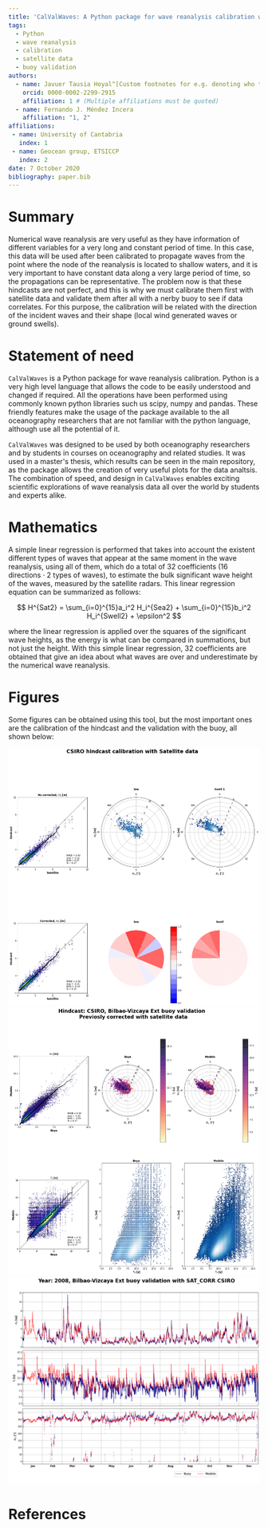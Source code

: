 ```yaml
---
title: 'CalValWaves: A Python package for wave reanalysis calibration with satellite altimeter data'
tags:
  - Python
  - wave reanalysis
  - calibration
  - satellite data
  - buoy validation
authors:
  - name: Javuer Tausia Hoyal^[Custom footnotes for e.g. denoting who the corresponding author is can be included like this.]
    orcid: 0000-0002-2299-2915
    affiliation: 1 # (Multiple affiliations must be quoted)
  - name: Fernando J. Méndez Incera
    affiliation: "1, 2"
affiliations:
 - name: University of Cantabria
   index: 1
 - name: Geocean group, ETSICCP
   index: 2
date: 7 October 2020
bibliography: paper.bib
---
```


# Summary

Numerical wave reanalysis are very useful as they have information of different 
variables for a very long and constant period of time. In this case, this data 
will be used after been calibrated to propagate waves from the point where the 
node of the reanalysis is located to shallow waters, and it is very important 
to have constant data along a very large period of time, so the propagations can 
be representative. The problem now is that these hindcasts are not perfect, and 
this is why we must calibrate them first with satellite data and validate them after 
all with a nerby buoy to see if data correlates. For this purpose, the calibration
will be related with the direction of the incident waves and their shape (local wind
generated waves or ground swells).

# Statement of need 

`CalValWaves` is a Python package for wave reanalysis calibration. Python is a very
high level language that allows the code to be easily understood and changed if
required. All the operations have been performed using commonly known python libraries
such us scipy, numpy and pandas. These friendly features make the usage of the
package available to the all oceanography researchers that are not familiar with the
python language, although use all the potential of it. 

`CalValWaves` was designed to be used by both oceanography researchers and by
students in courses on oceanography and related studies. It was used in a master's
thesis, which results can be seen in the main repository, as the package allows the
creation of very useful plots for the data analtsis. The combination of speed,
and design in `CalValWaves` enables exciting scientific explorations of wave 
reanalysis data all over the world by students and experts alike.

# Mathematics

A simple linear regression is performed that takes into account the existent
different types of waves that appear at the same moment in the wave reanalysis, 
using all of them, which do a total of 32 coefficients (16 directions · 2 types of
waves), to estimate the bulk significant wave height of the waves, measured by the
satellite radars. This linear regression equation can be summarized as follows:

$$
H^{Sat2} = \sum_{i=0}^{15}a_i^2 H_i^{Sea2} + \sum_{i=0}^{15}b_i^2 H_i^{Swell2} + \epsilon^2
$$

where the linear regression is applied over the squares of the significant wave heights,
as the energy is what can be compared in summations, but not just the height. With this
simple linear regression, 32 coefficients are obtained that give an idea about what
waves are over and underestimate by the numerical wave reanalysis.

# Figures

Some figures can be obtained using this tool, but the most important ones are the
calibration of the hindcast and the validation with the buoy, all shown below:


![calibration.\label{fig:calibration}](/images/calibration-satellite.png)
![validation.\label{fig:validation}](/images/validation-satellite.png)
![comparison.label{fig:comparison}](/images/comparison-satcorr-2008.png)

# References
